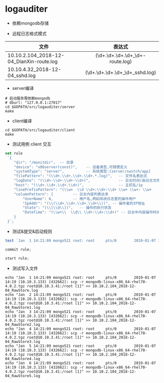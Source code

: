 # logauditer

* 依赖mongodb存储

* 远程日志格式模式

| 文件                                     |                表达式                |
| ---------------------------------------- | :----------------------------------: |
| 10.10.2.104_2018-12-04_DianXin-route.log | (\\d+.\\d+.\\d+.\\d+_\\d+-route.log) |
| 10.10.4.32_2018-12-04_sshd.log           | (\\d+.\\d+.\\d+.\\d+_\\d+_sshd.log)  |

* server编译

```shell
# 启动服务需依赖mongodb
# dburl: "127.0.0.1:27017"
cd $GOPATH/src/logauditer/server
make
```

* client编译

```shell
cd $GOPATH/src/logauditer/client
make
```

* 测试用例 client 交互

```javascript
set rule
 `{
	"dir": "/monitdir",  -- 目录
	"device": "x86server(const)",    -- 设备类型,可随便定义
	"systemType": "server",          -- 系统类型:[server/switch/app]
	"filePattern": "(\\d+.\\d+.\\d+.\\d+.*.log)",   -- 文件名表达式
	"logDate": "(\\d+-\\d+-\\d+-\\d+)",             -- 日志时间(由日志文件声明)
	"host": "(\\d+.\\d+.\\d+.\\d+)",                -- 主机名/ip
	"linePrefixPattern": "(\\w+  \\d \\d+:\\d+:\\d+ \\w+ \\w+: \\w+     \\w+\\/\\d+        \\d+-\\d+-\\d+ \\d+:\\d+ \\(\\d+.\\d+.\\d+.\\d+\\) \\[\\d+\\]:)",  -- 行头,一般叫日志固定的格式
	"columnPattern": {         -- 日志内容列表达多
		"UserName": 6,         -- 用户名,例如系统日志里的操作用户
		"IpAddr": "(\\(\\d+.\\d+.\\d+.\\d+\\))", -- 操作者的IP地址
		"State": "(\\[\\d\\])",   -- 操作的执行状态
		"DateTime": "(\\w+\\  \\d\\ \\d+:\\d+:\\d+)" -- 日志中内容操作时间
	}
 }`;
 ```

* 测试&提交&启动规则

```javascript
test `Jan  1 14:21:09 mongo521 root: root     pts/0        2019-01-07 14:19 (10.10.3.133) [432662]: scp -r mongodb-linux-x86_64-rhel70-4.0.2.tgz root@10.10.3.41:/root [1]` with rule;

commit rule;

start rule;
```

* 测试写入文件

```shell
echo "Jan  1 14:21:09 mongo521 root: root     pts/0        2019-01-07 14:19 (10.10.3.133) [432662]: scp -r mongodb-linux-x86_64-rhel70-4.0.2.tgz root@10.10.3.41:/root [1]" >> 10.10.2.104_2018-12-04_RawStore.log
echo "Jan  2 14:21:09 mongo521 root: root     pts/0        2019-01-07 14:19 (10.10.3.133) [432662]: scp -r mongodb-linux-x86_64-rhel70-4.0.2.tgz root@10.10.3.41:/root [1]" >> 10.10.2.104_2018-12-04_RawStore1.log
echo "Jan  3 14:21:09 mongo521 root: root     pts/0        2019-01-07 14:19 (10.10.3.133) [432662]: scp -r mongodb-linux-x86_64-rhel70-4.0.2.tgz root@10.10.3.41:/root [1]" >> 10.10.2.104_2018-12-04_RawStore2.log
echo "Jan  4 14:21:09 mongo521 root: root     pts/0        2019-01-07 14:19 (10.10.3.133) [432662]: scp -r mongodb-linux-x86_64-rhel70-4.0.2.tgz root@10.10.3.41:/root [1]" >> 10.10.2.104_2018-12-04_RawStore3.log
echo "Jan  5 14:21:09 mongo521 root: root     pts/0        2019-01-07 14:19 (10.10.3.133) [432662]: scp -r mongodb-linux-x86_64-rhel70-4.0.2.tgz root@10.10.3.41:/root [1]" >> 10.10.2.104_2018-12-04_RawStore4.log
echo "Jan  6 14:21:09 mongo521 root: root     pts/0        2019-01-07 14:19 (10.10.3.133) [432662]: scp -r mongodb-linux-x86_64-rhel70-4.0.2.tgz root@10.10.3.41:/root [1]" >> 10.10.2.104_2018-12-04_RawStore5.log
```

